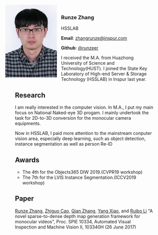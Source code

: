 <div>
<div style="float:left;padding:13px">
  <img src="./runze.jpg" height="230px">
</div>
<div style="padding:20px;padding-left:20px">
<h3> Runze Zhang </h3>
<ul style="list-style-type:none">
  <p>  HSSLAB  </p>

  <b>Email</b>: <a>zhangrunze@inspur.com</a>

  <b>Github</b>: <a href="https://github.com/runzeer">@runzeer</a>



I received the M.A. from Huazhong University of Science and Technology(HUST). I joined the State Key Laboratory of High-end Server & Storage Technology (HSSLAB) in Inspur last year.

## Research

I am really interested in the computer vision. In M.A., I put my main focus on National Naked-eye 3D progam. I mainly undertook the task for 2D-to-3D conversion for the monocular camera equipments.

Now in HSSLAB, I paid more attention to the mainstream conputer vision area, especially deep learning, such as object detection, instance segmentation as well as person Re-ID

## Awards

- The 4th for the Objects365 DIW 2019.(CVPR19 workshop)
- The 7th for the LVIS Instance Segmentation.(ICCV2019 workshop)



## Paper

[Runze Zhang](https://www.spiedigitallibrary.org/profile/Runze.Zhang-4029417), [Zhiguo Cao](https://www.spiedigitallibrary.org/profile/notfound?author=Zhiguo_Cao), [Qian Zhang](https://www.spiedigitallibrary.org/profile/notfound?author=Qian_Zhang), [Yang Xiao](https://www.spiedigitallibrary.org/profile/Yang.Xiao-3388279), and [Ruibo Li](https://www.spiedigitallibrary.org/profile/Ruibo.Li-4031821) "A novel sparse-to-dense depth map generation framework for monocular videos", Proc. SPIE 10334, Automated Visual Inspection and Machine Vision II, 103340H (26 June 2017)
